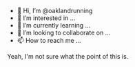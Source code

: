 - 👋 Hi, I’m @oaklandrunning
- 👀 I’m interested in ...
- 🌱 I’m currently learning ...
- 💞️ I’m looking to collaborate on ...
- 📫 How to reach me ...

<!---
oaklandrunning/oaklandrunning is a ✨ special ✨ repository because its `README.md` (this file) appears on your GitHub profile.
You can click the Preview link to take a look at your changes.
--->
Yeah, I'm not sure what the point of this is.
